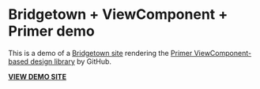 # Bridgetown + ViewComponent + Primer demo

This is a demo of a [Bridgetown site](https://www.bridgetownrb.com) rendering the [Primer ViewComponent-based design library](https://primer.style/view-components/) by GitHub.

**[VIEW DEMO SITE](https://primerdemo.onrender.com)**
